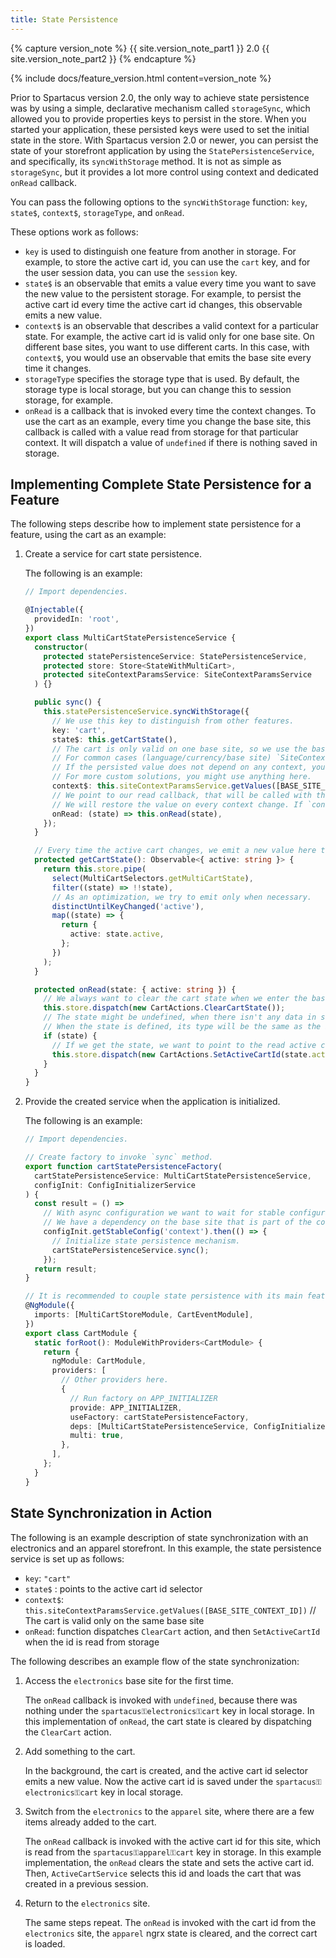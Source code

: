```yaml
---
title: State Persistence
---
```


{% capture version_note %}
{{ site.version_note_part1 }} 2.0 {{ site.version_note_part2 }}
{% endcapture %}

{% include docs/feature_version.html content=version_note %}

Prior to Spartacus version 2.0, the only way to achieve state persistence was by using a simple, declarative mechanism called `storageSync`, which allowed you to provide properties keys to persist in the store. When you started your application, these persisted keys were used to set the initial state in the store. With Spartacus version 2.0 or newer, you can persist the state of your storefront application by using the `StatePersistenceService`, and specifically, its `syncWithStorage` method. It is not as simple as `storageSync`, but it provides a lot more control using context and dedicated `onRead` callback.

You can pass the following options to the `syncWithStorage` function: `key`, `state$`, `context$`, `storageType`, and `onRead`.

These options work as follows:

- `key` is used to distinguish one feature from another in storage. For example, to store the active cart id, you can use the `cart` key, and for the user session data, you can use the `session` key.
- `state$` is an observable that emits a value every time you want to save the new value to the persistent storage. For example, to persist the active cart id every time the active cart id changes, this observable emits a new value.
- `context$` is an observable that describes a valid context for a particular state. For example, the active cart id is valid only for one base site. On different base sites, you want to use different carts. In this case, with `context$`, you would use an observable that emits the base site every time it changes.
- `storageType` specifies the storage type that is used. By default, the storage type is local storage, but you can change this to session storage, for example.
- `onRead` is a callback that is invoked every time the context changes. To use the cart as an example, every time you change the base site, this callback is called with a value read from storage for that particular context. It will dispatch a value of `undefined` if there is nothing saved in storage.

## Implementing Complete State Persistence for a Feature

The following steps describe how to implement state persistence for a feature, using the cart as an example:

1. Create a service for cart state persistence.

    The following is an example:

    ```ts
    // Import dependencies.

    @Injectable({
      providedIn: 'root',
    })
    export class MultiCartStatePersistenceService {
      constructor(
        protected statePersistenceService: StatePersistenceService,
        protected store: Store<StateWithMultiCart>,
        protected siteContextParamsService: SiteContextParamsService
      ) {}

      public sync() {
        this.statePersistenceService.syncWithStorage({
          // We use this key to distinguish from other features.
          key: 'cart',
          state$: this.getCartState(),
          // The cart is only valid on one base site, so we use the base site as a context value.
          // For common cases (language/currency/base site) `SiteContextParamsService.getValues` might be useful.
          // If the persisted value does not depend on any context, you can skip the `context$` parameter.
          // For more custom solutions, you might use anything here.
          context$: this.siteContextParamsService.getValues([BASE_SITE_CONTEXT_ID]),
          // We point to our read callback, that will be called with the value restored from persisted storage.
          // We will restore the value on every context change. If `context$` was not given, the `onRead` callback will be invoked only once, on application start.
          onRead: (state) => this.onRead(state),
        });
      }

      // Every time the active cart changes, we emit a new value here to trigger a save to storage.
      protected getCartState(): Observable<{ active: string }> {
        return this.store.pipe(
          select(MultiCartSelectors.getMultiCartState),
          filter((state) => !!state),
          // As an optimization, we try to emit only when necessary.
          distinctUntilKeyChanged('active'),
          map((state) => {
            return {
              active: state.active,
            };
          })
        );
      }

      protected onRead(state: { active: string }) {
        // We always want to clear the cart state when we enter the base site.
        this.store.dispatch(new CartActions.ClearCartState());
        // The state might be undefined, when there isn't any data in storage.
        // When the state is defined, its type will be the same as the inner type of the `state$` observable.
        if (state) {
          // If we get the state, we want to point to the read active cart id.
          this.store.dispatch(new CartActions.SetActiveCartId(state.active));
        }
      }
    }
    ```

2. Provide the created service when the application is initialized.

    The following is an example:

    ```ts
    // Import dependencies.

    // Create factory to invoke `sync` method.
    export function cartStatePersistenceFactory(
      cartStatePersistenceService: MultiCartStatePersistenceService,
      configInit: ConfigInitializerService
    ) {
      const result = () =>
        // With async configuration we want to wait for stable configuration.
        // We have a dependency on the base site that is part of the context config.
        configInit.getStableConfig('context').then(() => {
          // Initialize state persistence mechanism.
          cartStatePersistenceService.sync();
        });
      return result;
    }

    // It is recommended to couple state persistence with its main feature module.
    @NgModule({
      imports: [MultiCartStoreModule, CartEventModule],
    })
    export class CartModule {
      static forRoot(): ModuleWithProviders<CartModule> {
        return {
          ngModule: CartModule,
          providers: [
            // Other providers here.
            {
              // Run factory on APP_INITIALIZER
              provide: APP_INITIALIZER,
              useFactory: cartStatePersistenceFactory,
              deps: [MultiCartStatePersistenceService, ConfigInitializerService],
              multi: true,
            },
          ],
        };
      }
    }
    ```

## State Synchronization in Action

The following is an example description of state synchronization with an electronics and an apparel storefront. In this example, the state persistence service is set up as follows:

- `key`: `"cart"`
- `state$` : points to the active cart id selector
- `context$`: `this.siteContextParamsService.getValues([BASE_SITE_CONTEXT_ID])` // The cart is valid only on the same base site
- `onRead`: function dispatches `ClearCart` action, and then `SetActiveCartId` when the id is read from storage

The following describes an example flow of the state synchronization:

1. Access the `electronics` base site for the first time.

    The `onRead` callback is invoked with `undefined`, because there was nothing under the `spartacus⚿electronics⚿cart` key in local storage. In this implementation of `onRead`, the cart state is cleared by dispatching the `ClearCart` action.

1. Add something to the cart.

    In the background, the cart is created, and the active cart id selector emits a new value. Now the active cart id is saved under the `spartacus⚿electronics⚿cart` key in local storage.

1. Switch from the `electronics` to the `apparel` site, where there are a few items already added to the cart.

    The `onRead` callback is invoked with the active cart id for this site, which is read from the `spartacus⚿apparel⚿cart` key in storage. In this example implementation, the `onRead` clears the state and sets the active cart id. Then, `ActiveCartService` selects this id and loads the cart that was created in a previous session.
  
1. Return to the `electronics` site.

    The same steps repeat. The `onRead` is invoked with the cart id from the `electronics` site, the `apparel` ngrx state is cleared, and the correct cart is loaded.
